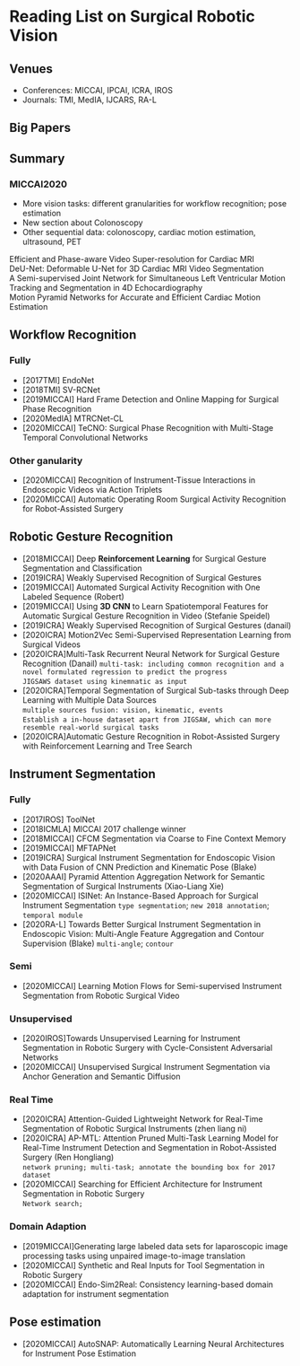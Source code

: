# Reading List on Surgical Robotic Vision

## Venues
* Conferences: MICCAI, IPCAI, ICRA, IROS  
* Journals: TMI, MedIA, IJCARS, RA-L

## Big Papers

## Summary
### MICCAI2020
* More vision tasks: different granularities for workflow recognition; pose estimation
* New section about Colonoscopy
* Other sequential data: colonoscopy, cardiac motion estimation, ultrasound, PET  

Efficient and Phase-aware Video Super-resolution for Cardiac MRI  
DeU-Net: Deformable U-Net for 3D Cardiac MRI Video Segmentation  
A Semi-supervised Joint Network for Simultaneous Left Ventricular Motion Tracking and Segmentation in 4D Echocardiography  
Motion Pyramid Networks for Accurate and Efficient Cardiac Motion Estimation  


## Workflow Recognition
### Fully
* [2017TMI] EndoNet
* [2018TMI] SV-RCNet
* [2019MICCAI] Hard Frame Detection and Online Mapping for Surgical Phase Recognition
* [2020MedIA] MTRCNet-CL
* [2020MICCAI] TeCNO: Surgical Phase Recognition with Multi-Stage Temporal Convolutional Networks

### Other ganularity
* [2020MICCAI] Recognition of Instrument-Tissue Interactions in Endoscopic Videos via Action Triplets
* [2020MICCAI] Automatic Operating Room Surgical Activity Recognition for Robot-Assisted Surgery


## Robotic Gesture Recognition
* [2018MICCAI] Deep **Reinforcement Learning** for Surgical Gesture Segmentation and Classification
* [2019ICRA] Weakly Supervised Recognition of Surgical Gestures
* [2019MICCAI] Automated Surgical Activity Recognition with One Labeled Sequence (Robert)
* [2019MICCAI] Using **3D CNN** to Learn Spatiotemporal Features for Automatic Surgical Gesture Recognition in Video (Stefanie Speidel)
* [2019ICRA] Weakly Supervised Recognition of Surgical Gestures (danail)
* [2020ICRA] Motion2Vec Semi-Supervised Representation Learning from Surgical Videos
* [2020ICRA]Multi-Task Recurrent Neural Network for Surgical Gesture Recognition (Danail)
`multi-task: including common recognition and a novel formulated regression to predict the progress`  
`JIGSAWS dataset using kinemnatic as input`   
* [2020ICRA]Temporal Segmentation of Surgical Sub-tasks through Deep Learning with Multiple Data Sources  
`multiple sources fusion: vision, kinematic, events`  
`Establish a in-house dataset apart from JIGSAW, which can more resemble real-world surgical tasks`
* [2020ICRA]Automatic Gesture Recognition in Robot-Assisted Surgery with Reinforcement Learning and Tree Search



## Instrument Segmentation
### Fully
* [2017IROS] ToolNet
* [2018ICMLA] MICCAI 2017 challenge winner
* [2018MICCAI] CFCM Segmentation via Coarse to Fine Context Memory
* [2019MICCAI] MFTAPNet
* [2019ICRA] Surgical Instrument Segmentation for Endoscopic Vision with Data Fusion of CNN Prediction and Kinematic Pose (Blake)
* [2020AAAI] Pyramid Attention Aggregation Network for Semantic Segmentation of Surgical Instruments (Xiao-Liang Xie)
* [2020MICCAI] ISINet: An Instance-Based Approach for Surgical Instrument Segmentation
`type segmentation`; `new 2018 annotation`; `temporal module`
* [2020RA-L] Towards Better Surgical Instrument Segmentation in Endoscopic Vision: Multi-Angle Feature Aggregation and Contour Supervision (Blake)
`multi-angle`; `contour`


### Semi
* [2020MICCAI] Learning Motion Flows for Semi-supervised Instrument Segmentation from Robotic Surgical Video

### Unsupervised
* [2020IROS]Towards Unsupervised Learning for Instrument Segmentation in Robotic Surgery with Cycle-Consistent Adversarial Networks
* [2020MICCAI] Unsupervised Surgical Instrument Segmentation via Anchor Generation and Semantic Diffusion


### Real Time
* [2020ICRA] Attention-Guided Lightweight Network for Real-Time Segmentation of Robotic Surgical Instruments (zhen liang ni)
* [2020ICRA] AP-MTL: Attention Pruned Multi-Task Learning Model for Real-Time Instrument Detection and Segmentation in Robot-Assisted Surgery (Ren Hongliang)  
`network pruning; multi-task; annotate the bounding box for 2017 dataset`
* [2020MICCAI] Searching for Efficient Architecture for Instrument Segmentation in Robotic Surgery  
`Network search;`

### Domain Adaption
* [2019MICCAI]Generating large labeled data sets for laparoscopic image processing tasks using unpaired image-to-image translation
* [2020MICCAI] Synthetic and Real Inputs for Tool Segmentation in Robotic Surgery
* [2020MICCAI] Endo-Sim2Real: Consistency learning-based domain adaptation for instrument segmentation

## Pose estimation
* [2020MICCAI] AutoSNAP: Automatically Learning Neural Architectures for Instrument Pose Estimation

